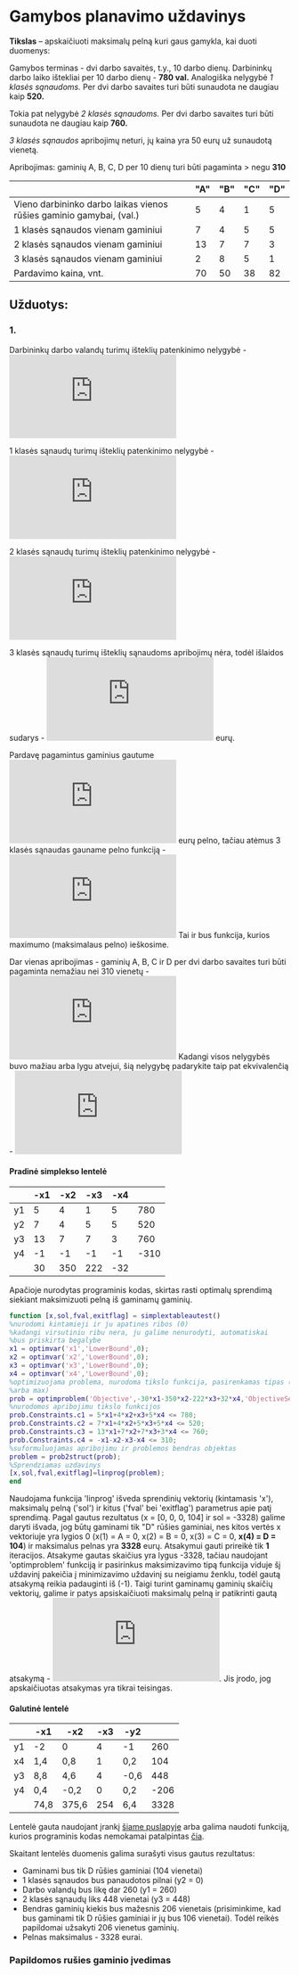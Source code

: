 # Gamybos planavimo uždavinys #

<b>Tikslas</b> – apskaičiuoti maksimalų pelną kuri gaus gamykla, kai duoti duomenys:

Gamybos terminas - dvi darbo savaitės, t.y., 10 darbo dienų. Darbininkų darbo laiko ištekliai per 10 darbo dienų - <b>780 val.</b>
Analogiška nelygybė *1 klasės sąnaudoms.* Per dvi darbo savaites turi būti sunaudota ne daugiau kaip <b>520.</b>

Tokia pat nelygybė *2 klasės sąnaudoms.* Per dvi darbo savaites turi būti sunaudota ne daugiau kaip <b>760.</b>

*3 klasės sąnaudos* apribojimų neturi, jų kaina yra 50 eurų už sunaudotą vienetą.

Apribojimas: gaminių A, B, C, D per 10 dienų turi būti pagaminta > negu <b>310</b>

|                                                                     	| "A" 	| "B" 	| "C" 	| "D" 	|
|---------------------------------------------------------------------	|-----	|-----	|-----	|-----	|
| Vieno darbininko darbo laikas vienos rūšies gaminio gamybai, (val.) 	| 5   	| 4   	| 1   	| 5   	|
| 1 klasės sąnaudos vienam gaminiui                                   	| 7   	| 4   	| 5   	| 5   	|
| 2 klasės sąnaudos vienam gaminiui                                   	| 13  	| 7   	| 7   	| 3   	|
| 3 klasės sąnaudos vienam gaminiui                                   	| 2   	| 8   	| 5   	| 1   	|
| Pardavimo kaina, vnt.                                               	| 70  	| 50  	| 38  	| 82  	|

 ## Užduotys: ##
 
 ### 1. ###
 
Darbininkų darbo valandų turimų išteklių patenkinimo nelygybė - ![](https://latex.codecogs.com/gif.latex?5x_1&plus;4x_2&plus;x_3&plus;5x_4%20%5Cleqslant%20780)
 
1 klasės sąnaudų turimų išteklių patenkinimo nelygybė - ![](https://latex.codecogs.com/gif.latex?7x_1&plus;4x_2&plus;5x_3&plus;5x_4%20%5Cleqslant%20520)

2 klasės sąnaudų turimų išteklių patenkinimo nelygybė - ![](https://latex.codecogs.com/gif.latex?13x_1&plus;7x_2&plus;7x_3&plus;3x_4%20%5Cleqslant%20760)

3 klasės sąnaudų turimų išteklių sąnaudoms apribojimų nėra, todėl išlaidos sudarys - ![](https://latex.codecogs.com/gif.latex?100x_1&plus;400x_2&plus;250x_3&plus;50x_4) eurų.

Pardavę pagamintus gaminius gautume ![](https://latex.codecogs.com/gif.latex?70x_1&plus;50x_2&plus;38x_3&plus;82x_4) eurų pelno, tačiau atėmus 3 klasės sąnaudas gauname pelno funkciją - ![](https://latex.codecogs.com/gif.latex?-30x_1-350x_2-222x_3&plus;32x_4) Tai ir bus funkcija, kurios maximumo (maksimalaus pelno) ieškosime.

Dar vienas apribojimas - gaminių A, B, C ir D per dvi darbo savaites turi būti pagaminta nemažiau nei 310 vienetų - ![](https://latex.codecogs.com/gif.latex?x_1&plus;x_2&plus;x_3&plus;x_4%20%5Cgeqslant%20310) Kadangi visos nelygybės buvo mažiau arba lygu atvejui, šią nelygybę padarykite taip pat ekvivalenčią - ![](https://latex.codecogs.com/gif.latex?-x_1-x_2-x_3-x_4%20%5Cleqslant%20-310)

#### Pradinė simplekso lentelė ####

|    	| -x1 	| -x2 	| -x3 	| -x4 	|      	|
|----	|-----	|-----	|-----	|-----	|------	|
| y1 	| 5   	| 4   	| 1   	| 5   	| 780  	|
| y2 	| 7   	| 4   	| 5   	| 5   	| 520  	|
| y3 	| 13  	| 7   	| 7   	| 3   	| 760  	|
| y4 	| -1  	| -1  	| -1  	| -1  	| -310 	|
|    	| 30  	| 350 	| 222 	| -32 	|      	|

Apačioje nurodytas programinis kodas, skirtas rasti optimalų sprendimą siekiant maksimizuoti pelną iš gaminamų gaminių. 

```matlab
function [x,sol,fval,exitflag] = simplextableautest()
%nurodomi kintamieji ir ju apatines ribos (0)
%kadangi virsutiniu ribu nera, ju galime nenurodyti, automatiskai
%bus priskirta begalybe
x1 = optimvar('x1','LowerBound',0);
x2 = optimvar('x2','LowerBound',0);
x3 = optimvar('x3','LowerBound',0);
x4 = optimvar('x4','LowerBound',0);
%optimizuojama problema, nurodoma tikslo funkcija, pasirenkamas tipas (min
%arba max)
prob = optimproblem('Objective',-30*x1-350*x2-222*x3+32*x4,'ObjectiveSense','max');
%nurodomos apribojimu tikslo funkcijos
prob.Constraints.c1 = 5*x1+4*x2+x3+5*x4 <= 780;
prob.Constraints.c2 = 7*x1+4*x2+5*x3+5*x4 <= 520;
prob.Constraints.c3 = 13*x1+7*x2+7*x3+3*x4 <= 760;
prob.Constraints.c4 = -x1-x2-x3-x4 <= 310;
%suformuluojamas apribojimu ir problemos bendras objektas
problem = prob2struct(prob);
%Sprendziamas uzdavinys
[x,sol,fval,exitflag]=linprog(problem);
end
```

Naudojama funkcija 'linprog' išveda sprendinių vektorių (kintamasis 'x'), maksimalų pelną ('sol') ir kitus ('fval' bei 'exitflag') parametrus apie patį sprendimą. Pagal gautus rezultatus (x = [0, 0, 0, 104] ir sol = -3328) galime daryti išvada, jog būtų gaminami tik "D" rūšies gaminiai, nes kitos vertės x vektoriuje yra lygios 0 (x(1) = A = 0, x(2) = B = 0, x(3) = C = 0, <b>x(4) = D = 104</b>) ir maksimalus pelnas yra <b>3328</b> eurų. Atsakymui gauti prireikė tik <b>1</b> iteracijos. Atsakyme gautas skaičius yra lygus -3328, tačiau naudojant 'optimproblem' funkciją ir pasirinkus maksimizavimo tipą funkcija viduje šį uždavinį pakeičia į minimizavimo uždavinį su neigiamu ženklu, todėl gautą atsakymą reikia padauginti iš (-1). Taigi turint gaminamų gaminių skaičių vektorių, galime ir patys apsiskaičiuoti maksimalų pelną ir patikrinti gautą atsakymą - ![](https://latex.codecogs.com/gif.latex?0%5Ccdot-30%5Ccdot-0%5Ccdot350%5Ccdot%20-0%5Ccdot222%5Ccdot&plus;104%5Ccdot32%3D3328). Jis įrodo, jog apskaičiuotas atsakymas yra tikrai teisingas.

#### Galutinė lentelė ####

|    | -x1  | -x2   | -x3 | -y2  |      |
|----|------|-------|-----|------|------|
| y1 | -2   | 0     | 4   | -1   | 260  |
| x4 | 1,4  | 0,8   | 1   | 0,2  | 104  |
| y3 | 8,8  | 4,6   | 4   | -0,6 | 448  |
| y4 | 0,4  | -0,2  | 0   | 0,2  | -206 |
|    | 74,8 | 375,6 | 254 | 6,4  | 3328 |

Lentelė gauta naudojant įrankį [šiame puslapyje](https://www.zweigmedia.com/RealWorld/simplex.html) arba galima naudoti funkciją, kurios programinis kodas nemokamai patalpintas [čia](https://www.12000.org/my_notes/simplex/index.htm). 

Skaitant lentelės duomenis galima surašyti visus gautus rezultatus:

* Gaminami bus tik D rūšies gaminiai (104 vienetai)
* 1 klasės sąnaudos bus panaudotos pilnai (y2 = 0)
* Darbo valandų bus likę dar 260 (y1 = 260)
* 2 klasės sąnaudų liks 448 vienetai (y3 = 448)
* Bendras gaminių kiekis bus mažesnis 206 vienetais (prisiminkime, kad bus gaminami tik D rūšies gaminiai ir jų bus 106 vienetai). Todėl reikės papildomai užsakyti 206 vienetus gaminių.
* Pelnas maksimalus - 3328 eurai.

### Papildomos rušies gaminio įvedimas ###

